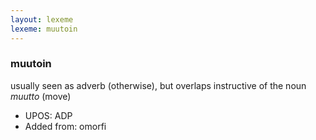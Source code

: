 ```yaml
---
layout: lexeme
lexeme: muutoin
---
```


###  muutoin

usually seen as adverb (otherwise), but overlaps instructive of the noun *muutto* (move)
* UPOS:  ADP
* Added from:  omorfi

